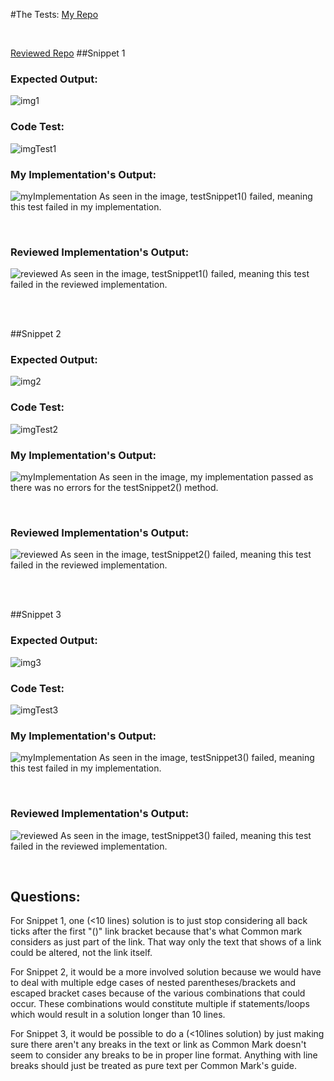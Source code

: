 #The Tests:
[My Repo](https://github.com/SudhirVasudevanUCSD/markdown-parse)  

<br/>

[Reviewed Repo](https://github.com/pvijay03/markdown-parse)
##Snippet 1
### Expected Output:  
![img1](Lab%20Report%204%20Images/%231.JPG)
<br />

### Code Test:  
![imgTest1](Lab%20Report%204%20Images/Test1.JPG)
<br />

### My Implementation's Output:  
![myImplementation](Lab%20Report%204%20Images/MyImplementation.JPG)
As seen in the image, testSnippet1() failed, meaning this test failed in my
 implementation.  
 
<br />

### Reviewed Implementation's Output:  
![reviewed](Lab%20Report%204%20Images/Reviewed.JPG)
As seen in the image, testSnippet1() failed, meaning this test failed in the
reviewed implementation.  
 
<br />

<br />

##Snippet 2
### Expected Output:  
![img2](Lab%20Report%204%20Images/%232.JPG)
<br />

### Code Test:  
![imgTest2](Lab%20Report%204%20Images/Test2.JPG)
<br />

### My Implementation's Output:  
![myImplementation](Lab%20Report%204%20Images/MyImplementation.JPG)
As seen in the image, my implementation passed as there was no errors for the
 testSnippet2() method.  
 
<br />

### Reviewed Implementation's Output:  
![reviewed](Lab%20Report%204%20Images/Reviewed.JPG)
As seen in the image, testSnippet2() failed, meaning this test failed in the
 reviewed implementation.  
 
<br />

<br />

##Snippet 3     
### Expected Output:  
![img3](Lab%20Report%204%20Images/%233.JPG)
<br />

### Code Test:  
![imgTest3](Lab%20Report%204%20Images/Test3.JPG)
<br />

### My Implementation's Output:  
![myImplementation](Lab%20Report%204%20Images/MyImplementation.JPG)
As seen in the image, testSnippet3() failed, meaning this test failed in my
 implementation.  
 
<br />

### Reviewed Implementation's Output:  
![reviewed](Lab%20Report%204%20Images/Reviewed.JPG)
As seen in the image, testSnippet3() failed, meaning this test failed in the
 reviewed implementation.  
 
<br />

## Questions:
For Snippet 1, one (<10 lines) solution is to just stop considering all back
 ticks after the first "()" link bracket because that's what Common mark
  considers as just part of the link. That way only the text that shows of a
   link could be altered, not the link itself.
  
For Snippet 2, it would be a more involved solution because we would have to
 deal with multiple edge cases of nested parentheses/brackets and escaped
  bracket cases because of the various combinations that could occur. These
   combinations would constitute multiple if statements/loops which would
    result in a solution longer than 10 lines.
    
For Snippet 3, it would be possible to do a (<10lines solution) by just making
 sure there aren't any breaks in the text or link as Common Mark doesn't seem
  to consider any breaks to be in proper line format. Anything with line
   breaks should just be treated as pure text per Common Mark's guide.

<br />